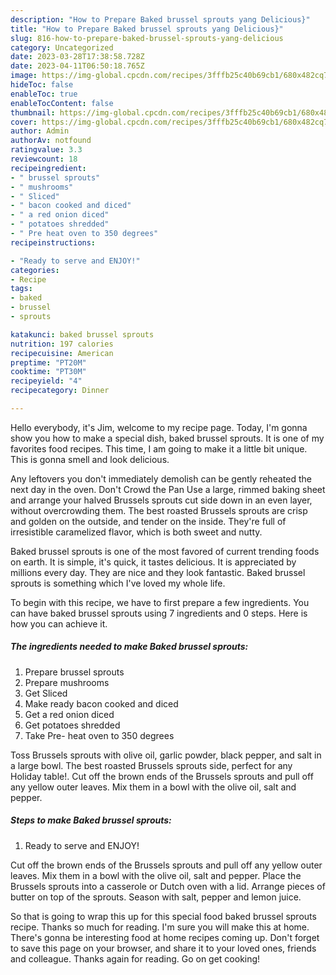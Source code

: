 ```yaml
---
description: "How to Prepare Baked brussel sprouts yang Delicious}"
title: "How to Prepare Baked brussel sprouts yang Delicious}"
slug: 816-how-to-prepare-baked-brussel-sprouts-yang-delicious
category: Uncategorized
date: 2023-03-28T17:38:58.728Z
date: 2023-04-11T06:50:18.765Z
image: https://img-global.cpcdn.com/recipes/3fffb25c40b69cb1/680x482cq70/baked-brussel-sprouts-recipe-main-photo.jpg
hideToc: false
enableToc: true
enableTocContent: false
thumbnail: https://img-global.cpcdn.com/recipes/3fffb25c40b69cb1/680x482cq70/baked-brussel-sprouts-recipe-main-photo.jpg
cover: https://img-global.cpcdn.com/recipes/3fffb25c40b69cb1/680x482cq70/baked-brussel-sprouts-recipe-main-photo.jpg
author: Admin
authorAv: notfound
ratingvalue: 3.3
reviewcount: 18
recipeingredient:
- " brussel sprouts"
- " mushrooms"
- " Sliced"
- " bacon cooked and diced"
- " a red onion diced"
- " potatoes shredded"
- " Pre heat oven to 350 degrees"
recipeinstructions:

- "Ready to serve and ENJOY!"
categories:
- Recipe
tags:
- baked
- brussel
- sprouts

katakunci: baked brussel sprouts 
nutrition: 197 calories
recipecuisine: American
preptime: "PT20M"
cooktime: "PT30M"
recipeyield: "4"
recipecategory: Dinner

---
```



Hello everybody, it's Jim, welcome to my recipe page. Today, I'm gonna show you how to make a special dish, baked brussel sprouts. It is one of my favorites food recipes. This time, I am going to make it a little bit unique. This is gonna smell and look delicious.

Any leftovers you don&#39;t immediately demolish can be gently reheated the next day in the oven. Don&#39;t Crowd the Pan Use a large, rimmed baking sheet and arrange your halved Brussels sprouts cut side down in an even layer, without overcrowding them. The best roasted Brussels sprouts are crisp and golden on the outside, and tender on the inside. They&#39;re full of irresistible caramelized flavor, which is both sweet and nutty.

Baked brussel sprouts is one of the most favored of current trending foods on earth. It is simple, it's quick, it tastes delicious. It is appreciated by millions every day. They are nice and they look fantastic. Baked brussel sprouts is something which I've loved my whole life.


To begin with this recipe, we have to first prepare a few ingredients. You can have baked brussel sprouts using 7 ingredients and 0 steps. Here is how you can achieve it.

<!--inarticleads1-->

##### The ingredients needed to make Baked brussel sprouts:

1. Prepare  brussel sprouts
1. Prepare  mushrooms
1. Get  Sliced
1. Make ready  bacon cooked and diced
1. Get  a red onion diced
1. Get  potatoes shredded
1. Take  Pre- heat oven to 350 degrees


Toss Brussels sprouts with olive oil, garlic powder, black pepper, and salt in a large bowl. The best roasted Brussels sprouts side, perfect for any Holiday table!. Cut off the brown ends of the Brussels sprouts and pull off any yellow outer leaves. Mix them in a bowl with the olive oil, salt and pepper. 

<!--inarticleads2-->

##### Steps to make Baked brussel sprouts:


1. Ready to serve and ENJOY!

Cut off the brown ends of the Brussels sprouts and pull off any yellow outer leaves. Mix them in a bowl with the olive oil, salt and pepper. Place the Brussels sprouts into a casserole or Dutch oven with a lid. Arrange pieces of butter on top of the sprouts. Season with salt, pepper and lemon juice. 

So that is going to wrap this up for this special food baked brussel sprouts recipe. Thanks so much for reading. I'm sure you will make this at home. There's gonna be interesting food at home recipes coming up. Don't forget to save this page on your browser, and share it to your loved ones, friends and colleague. Thanks again for reading. Go on get cooking!
